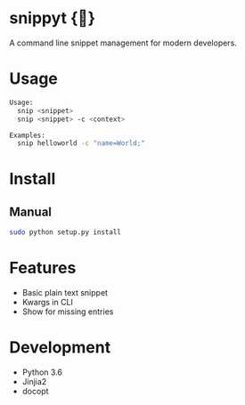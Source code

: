 # snippyt {:ledger:}
A command line snippet management for modern developers. 

# Usage
```bash
Usage:
  snip <snippet>
  snip <snippet> -c <context>

Examples:
  snip helloworld -c "name=World;"
```

# Install
## Manual
```bash
sudo python setup.py install
```

# Features 
* Basic plain text snippet 
* Kwargs in CLI 
* Show for missing entries 

# Development
* Python 3.6
* Jinjia2
* docopt
